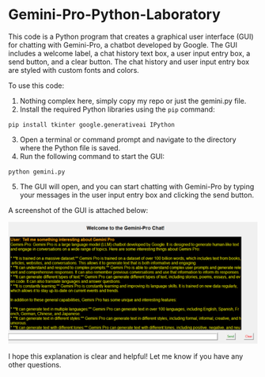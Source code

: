 # Gemini-Pro-Python-Laboratory
This code is a Python program that creates a graphical user interface (GUI) for chatting with Gemini-Pro, a chatbot developed by Google. The GUI includes a welcome label, a chat history text box, a user input entry box, a send button, and a clear button. The chat history and user input entry box are styled with custom fonts and colors.

To use this code:

1. Nothing complex here, simply copy my repo or just the gemini.py file.
2. Install the required Python libraries using the `pip` command:
```
pip install tkinter google.generativeai IPython
```
3. Open a terminal or command prompt and navigate to the directory where the Python file is saved.
4. Run the following command to start the GUI:
```
python gemini.py
```
5. The GUI will open, and you can start chatting with Gemini-Pro by typing your messages in the user input entry box and clicking the send button.

A screenshot of the GUI is attached below:

![My image](https://github.com/raybeecham/Gemini-Pro-Python-Lab/blob/main/GeminiPro.png)

I hope this explanation is clear and helpful! Let me know if you have any other questions.
